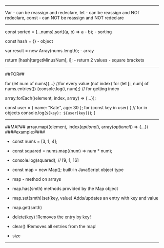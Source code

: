 -----
Var - can be reassign and redeclare, 
let - can be reassign and NOT redeclare, 
const - can NOT be reassign and NOT redeclare
_____
const sorted = [...nums].sort((a, b) => a - b); - sorting

const hash = {} - object

var result = new Array(nums.length); - array

return [hash[targetMinusNum], i]; - return 2 values - square brackets
____
##FOR##

for (let num of nums){...} //for every value (not index)
for (let [i, num] of nums.entries()) {console.log(i, num);} // for getting index

array.forEach((element, index, array) => {...});

const user = { name: "Kate", age: 30 };
for (const key in user) {      // for in objects
  console.log(`${key}: ${user[key]}`);
}
____
##MAP##
array.map((element, index(*optional*), array(*optional*)) => {...})
####example:####
- const nums = [3, 1, 4];
- const squared = nums.map((num) => num * num);
- console.log(squared); // [9, 1, 16]

- const map = new Map(); built-in JavaScript object type
- map - method on arrays
- map.has(smth) methods provided by the Map object
- map.set(smth)(set(key, value) Adds/updates an entry with key and value
- map.get(smth)
- delete(key)	!Removes the entry by key!
- clear()	    !Removes all entries from the map!
- size
_____
